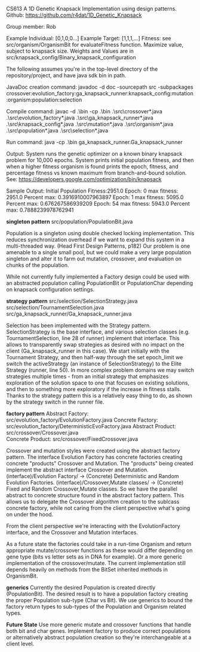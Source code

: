 CS613
A 1D Genetic Knapsack Implementation using design patterns.
Github: https://github.com/r4dat/1D_Genetic_Knapsack

Group member: Rob

Example Individual: [0,1,0,0...]
Example Target: [1,1,1,...]
Fitness: see src/organism/OrganismBit for evaluateFitness function.
Maximize value, subject to knapsack size. 
Weights and Values are in src/knapsack_config/Binary_knapsack_configuration


The following assumes you're in the top-level directory of the repository/project, and have java sdk bin in path. 

JavaDoc creation command:
javadoc -d doc -sourcepath src -subpackages crossover:evolution_factory:ga_knapsack_runner:knapsack_config:mutation:organism:population:selection

Compile command:
javac -d .\bin -cp .\bin .\src\crossover\*.java .\src\evolution_factory\*.java .\src\ga_knapsack_runner\*.java .\src\knapsack_config\*.java .\src\mutation\*.java .\src\organism\*.java .\src\population\*.java .\src\selection\*.java

Run command: 
java -cp .\bin ga_knapsack_runner.Ga_knapsack_runner

Output: 
System runs the genetic optimizer on a known binary knapsack problem for 10,000 epochs.
System prints initial population fitness, and then when a higher fitness organism is found prints the epoch, fitness, and
percentage fitness vs known maximum from branch-and-bound solution. See: https://developers.google.com/optimization/bin/knapsack

Sample Output: 
Initial Population Fitness:2951.0
Epoch: 0 max fitness: 2951.0 Percent max: 0.3916910007963897
Epoch: 1 max fitness: 5095.0 Percent max: 0.676267586939209
Epoch: 54 max fitness: 5943.0 Percent max: 0.7888239978762941

__singleton pattern__
src/population/PopulationBit.java

Population is a singleton using double checked locking implementation. 
This reduces synchronization overhead if we want to expand this system in a multi-threaded way. (Head First Design Patterns, p182)
Our problem is one amenable to a single small pool, but we could make a very large population singleton and alter it to farm out 
mutation, crossover, and evaluation on chunks of the population.

While not currently fully implemented a Factory design could be used with an abstracted population calling PopulationBit
or PopulationChar depending on knapsack configuration settings.

__strategy pattern__
src/selection/SelectionStrategy.java
src/selection/TournamentSelection.java
src/ga_knapsack_runner/Ga_knapsack_runner.java

Selection has been implemented with the Strategy pattern. 
SelectionStrategy is the base interface, and various selection classes (e.g. TournamentSelection, line 28 of runner) 
implement that interface. This allows to transparently swap strategies as desired with no impact on the client
(Ga_knapsack_runner in this case). We start initially with the Tournament Strategy, and then half-way through the 
set epoch_limit we switch the activeStrategy (an instance of SelectionStrategy) to the Elite Strategy (runner, line 50).
In more complex problem domains we may switch strategies multiple times - from an initial strategy that emphasizes 
exploration of the solution space to one that focuses on existing solutions, and then to something more exploratory if 
the increase in fitness stalls. 
Thanks to the strategy pattern this is a relatively easy thing to do, as shown by the strategy switch in the runner file.


__factory pattern__
Abstract Factory: src/evolution_factory/EvolutionFactory.java
Concrete Factory: src/evolution_factory/DeterministicEvoFactory.java
Abstract Product: src/crossover/Crossover.java  
Concrete Product: src/crossover/FixedCrossover.java

Crossover and mutation styles were created using the abstract factory pattern. 
The interface Evolution Factory has concrete factories creating concrete "products" Crossover and Mutation. 
The "products" being created implement the abstract interface Crossover and Mutation. 
(interface)/Evolution Factory/ -> (Concrete) Deterministic and Random Evolution Factories. 
(interface)/Crossover,Mutate classes/ -> (Concrete) Fixed and Random Crossover,Mutate classes. 
So we have the parallel abstract to concrete structure found in the abstract factory pattern. 
This allows us to delegate the Crossover algorithm creation to the sublcass concrete factory, while not caring 
from the client perspective what's going on under the hood.

From the client perspective we're interacting with the EvolutionFactory interface, and the Crossover and Mutation
interfaces.

As a future state the factories could take in a run-time Organism and return appropriate mutate/crossover functions
as these would differ depending on gene type (bits vs letter sets as in DNA for example). 
Or a more generic implementation of the crossover/mutate. The current implementation still depends heavily on 
methods from the BitSet inherited methods in OrganismBit.

__generics__
Currently the desired Population is created directly (PopulationBit). 
The desired result is to have a population factory creating the proper Population sub-type (Char vs Bit).
We use generics to bound the factory return types to sub-types of the Population and Organism related types. 

__Future State__
Use more generic mutate and crossover functions that handle both bit and char genes. 
Implement factory to produce correct populations or alternatively abstract population 
creation so they're interchangeable at a client level.

